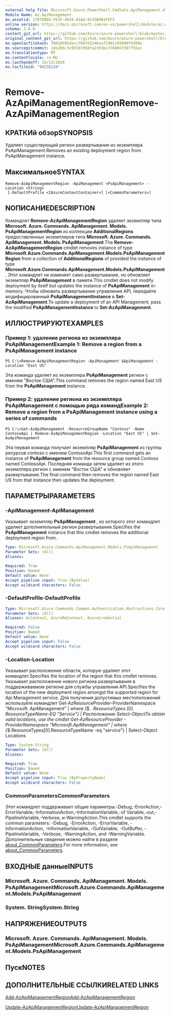 ```yaml
---
external help file: Microsoft.Azure.PowerShell.Cmdlets.ApiManagement.dll-Help.xml
Module Name: Az.ApiManagement
ms.assetid: 17D7EBD2-FE3F-4D24-A1AA-8C45B9B1FEF5
online version: https://docs.microsoft.com/en-us/powershell/module/az.apimanagement/remove-azapimanagementregion
schema: 2.0.0
content_git_url: https://github.com/Azure/azure-powershell/blob/master/src/ApiManagement/ApiManagement/help/Remove-AzApiManagementRegion.md
original_content_git_url: https://github.com/Azure/azure-powershell/blob/master/src/ApiManagement/ApiManagement/help/Remove-AzApiManagementRegion.md
ms.openlocfilehash: 70816b054acc7667d2246ea72901c65890f9389e
ms.sourcegitcommit: 1de2b6c3c99197958fa2101bc37680e7507f91ac
ms.translationtype: MT
ms.contentlocale: ru-RU
ms.lasthandoff: 10/13/2020
ms.locfileid: "94235134"
---
```

# <span data-ttu-id="d180a-101">Remove-AzApiManagementRegion</span><span class="sxs-lookup"><span data-stu-id="d180a-101">Remove-AzApiManagementRegion</span></span>

## <span data-ttu-id="d180a-102">КРАТКИй обзор</span><span class="sxs-lookup"><span data-stu-id="d180a-102">SYNOPSIS</span></span>
<span data-ttu-id="d180a-103">Удаляет существующий регион развертывания из экземпляра PsApiManagement.</span><span class="sxs-lookup"><span data-stu-id="d180a-103">Removes an existing deployment region from PsApiManagement instance.</span></span>

## <span data-ttu-id="d180a-104">Максимальное</span><span class="sxs-lookup"><span data-stu-id="d180a-104">SYNTAX</span></span>

```
Remove-AzApiManagementRegion -ApiManagement <PsApiManagement> -Location <String>
 [-DefaultProfile <IAzureContextContainer>] [<CommonParameters>]
```

## <span data-ttu-id="d180a-105">NОПИСАНИЕ</span><span class="sxs-lookup"><span data-stu-id="d180a-105">DESCRIPTION</span></span>
<span data-ttu-id="d180a-106">Командлет **Remove-AzApiManagementRegion** удаляет экземпляр типа **Microsoft. Azure. Commands. ApiManagement. Models. PsApiManagementRegion** из коллекции **AdditionalRegions** предоставленных экземпляров типа **Microsoft. Azure. Commands. ApiManagement. Models. PsApiManagement**.</span><span class="sxs-lookup"><span data-stu-id="d180a-106">The **Remove-AzApiManagementRegion** cmdlet removes instance of type **Microsoft.Azure.Commands.ApiManagement.Models.PsApiManagementRegion** from a collection of **AdditionalRegions** of provided the instance of type **Microsoft.Azure.Commands.ApiManagement.Models.PsApiManagement**.</span></span>
<span data-ttu-id="d180a-107">Этот командлет не изменяет само развертывание, но обновляет экземпляр **PsApiManagement** в памяти.</span><span class="sxs-lookup"><span data-stu-id="d180a-107">This cmdlet does not modify deployment by itself but updates the instance of **PsApiManagement** in-memory.</span></span>
<span data-ttu-id="d180a-108">Чтобы обновить развертывание управления API, передайте модифицированный **PsApiManagementInstance** в **Set-AzApiManagement**.</span><span class="sxs-lookup"><span data-stu-id="d180a-108">To update a deployment of an API Management, pass the modified **PsApiManagementInstance** to **Set-AzApiManagement**.</span></span>

## <span data-ttu-id="d180a-109">ИЛЛЮСТРИРУЮТ</span><span class="sxs-lookup"><span data-stu-id="d180a-109">EXAMPLES</span></span>

### <span data-ttu-id="d180a-110">Пример 1: удаление региона из экземпляра PsApiManagement</span><span class="sxs-lookup"><span data-stu-id="d180a-110">Example 1: Remove a region from a PsApiManagement instance</span></span>
```
PS C:\>Remove-AzApiManagementRegion -ApiManagement $ApiManagement -Location "East US"
```

<span data-ttu-id="d180a-111">Эта команда удаляет из экземпляра **PsApiManagement** регион с именем "Восток США".</span><span class="sxs-lookup"><span data-stu-id="d180a-111">This command removes the region named East US from the **PsApiManagement** instance.</span></span>

### <span data-ttu-id="d180a-112">Пример 2: удаление региона из экземпляра PsApiManagement с помощью ряда команд</span><span class="sxs-lookup"><span data-stu-id="d180a-112">Example 2: Remove a region from a PsApiManagement instance using a series of commands</span></span>
```
PS C:\>Get-AzApiManagement -ResourceGroupName "Contoso" -Name ContosoApi | Remove-AzApiManagementRegion -Location "East US" | Set-AzApiManagement
```

<span data-ttu-id="d180a-113">Эта первая команда получает экземпляр **PsApiManagement** из группы ресурсов contoso с именем ContosoApi.</span><span class="sxs-lookup"><span data-stu-id="d180a-113">This first command gets an instance of **PsApiManagement** from the resource group named Contoso named ContosoApi.</span></span>
<span data-ttu-id="d180a-114">Последняя команда затем удаляет из этого экземпляра регион с именем "Восток США" и обновляет развертывание.</span><span class="sxs-lookup"><span data-stu-id="d180a-114">The final command then removes the region named East US from that instance then updates the deployment.</span></span>

## <span data-ttu-id="d180a-115">ПАРАМЕТРЫ</span><span class="sxs-lookup"><span data-stu-id="d180a-115">PARAMETERS</span></span>

### <span data-ttu-id="d180a-116">-ApiManagement</span><span class="sxs-lookup"><span data-stu-id="d180a-116">-ApiManagement</span></span>
<span data-ttu-id="d180a-117">Указывает экземпляр **PsApiManagement** , из которого этот командлет удаляет дополнительный регион развертывания.</span><span class="sxs-lookup"><span data-stu-id="d180a-117">Specifies the **PsApiManagement** instance that this cmdlet removes the additional deployment region from.</span></span>

```yaml
Type: Microsoft.Azure.Commands.ApiManagement.Models.PsApiManagement
Parameter Sets: (All)
Aliases:

Required: True
Position: Named
Default value: None
Accept pipeline input: True (ByValue)
Accept wildcard characters: False
```

### <span data-ttu-id="d180a-118">-DefaultProfile</span><span class="sxs-lookup"><span data-stu-id="d180a-118">-DefaultProfile</span></span>

```yaml
Type: Microsoft.Azure.Commands.Common.Authentication.Abstractions.Core.IAzureContextContainer
Parameter Sets: (All)
Aliases: AzContext, AzureRmContext, AzureCredential

Required: False
Position: Named
Default value: None
Accept pipeline input: False
Accept wildcard characters: False
```

### <span data-ttu-id="d180a-119">-Location</span><span class="sxs-lookup"><span data-stu-id="d180a-119">-Location</span></span>
<span data-ttu-id="d180a-120">Указывает расположение области, которую удаляет этот командлет.</span><span class="sxs-lookup"><span data-stu-id="d180a-120">Specifies the location of the region that this cmdlet removes.</span></span>
<span data-ttu-id="d180a-121">Указывает расположение нового региона развертывания в поддерживаемом регионе для службы управления API.</span><span class="sxs-lookup"><span data-stu-id="d180a-121">Specifies the location of the new deployment region amongst the supported region for Api Management service.</span></span>
<span data-ttu-id="d180a-122">Для получения допустимых местоположений используйте командлет Get-AzResourceProvider-ProviderNamespace "Microsoft. ApiManagement" | where {$ _. ResourceTypes [0]. ResourceTypeName-EQ "Service"} | Расположение Select-Object</span><span class="sxs-lookup"><span data-stu-id="d180a-122">To obtain valid locations, use the cmdlet Get-AzResourceProvider -ProviderNamespace "Microsoft.ApiManagement" | where {$_.ResourceTypes[0].ResourceTypeName -eq "service"} | Select-Object Locations</span></span>

```yaml
Type: System.String
Parameter Sets: (All)
Aliases:

Required: True
Position: Named
Default value: None
Accept pipeline input: True (ByPropertyName)
Accept wildcard characters: False
```

### <span data-ttu-id="d180a-123">CommonParameters</span><span class="sxs-lookup"><span data-stu-id="d180a-123">CommonParameters</span></span>
<span data-ttu-id="d180a-124">Этот командлет поддерживает общие параметры:-Debug,-ErrorAction,-ErrorVariable,-InformationAction,-InformationVariable,-of Variable,-out,-PipelineVariable,-Verbose, и-WarningAction.</span><span class="sxs-lookup"><span data-stu-id="d180a-124">This cmdlet supports the common parameters: -Debug, -ErrorAction, -ErrorVariable, -InformationAction, -InformationVariable, -OutVariable, -OutBuffer, -PipelineVariable, -Verbose, -WarningAction, and -WarningVariable.</span></span> <span data-ttu-id="d180a-125">Дополнительные сведения можно найти в разделе [about_CommonParameters](http://go.microsoft.com/fwlink/?LinkID=113216).</span><span class="sxs-lookup"><span data-stu-id="d180a-125">For more information, see [about_CommonParameters](http://go.microsoft.com/fwlink/?LinkID=113216).</span></span>

## <span data-ttu-id="d180a-126">ВХОДНЫЕ данные</span><span class="sxs-lookup"><span data-stu-id="d180a-126">INPUTS</span></span>

### <span data-ttu-id="d180a-127">Microsoft. Azure. Commands. ApiManagement. Models. PsApiManagement</span><span class="sxs-lookup"><span data-stu-id="d180a-127">Microsoft.Azure.Commands.ApiManagement.Models.PsApiManagement</span></span>

### <span data-ttu-id="d180a-128">System. String</span><span class="sxs-lookup"><span data-stu-id="d180a-128">System.String</span></span>

## <span data-ttu-id="d180a-129">НАПРЯЖЕНИЕ</span><span class="sxs-lookup"><span data-stu-id="d180a-129">OUTPUTS</span></span>

### <span data-ttu-id="d180a-130">Microsoft. Azure. Commands. ApiManagement. Models. PsApiManagement</span><span class="sxs-lookup"><span data-stu-id="d180a-130">Microsoft.Azure.Commands.ApiManagement.Models.PsApiManagement</span></span>

## <span data-ttu-id="d180a-131">Пуск</span><span class="sxs-lookup"><span data-stu-id="d180a-131">NOTES</span></span>

## <span data-ttu-id="d180a-132">ДОПОЛНИТЕЛЬНЫЕ ССЫЛКИ</span><span class="sxs-lookup"><span data-stu-id="d180a-132">RELATED LINKS</span></span>

[<span data-ttu-id="d180a-133">Add-AzApiManagementRegion</span><span class="sxs-lookup"><span data-stu-id="d180a-133">Add-AzApiManagementRegion</span></span>](./Add-AzApiManagementRegion.md)

[<span data-ttu-id="d180a-134">Update-AzApiManagementRegion</span><span class="sxs-lookup"><span data-stu-id="d180a-134">Update-AzApiManagementRegion</span></span>](./Update-AzApiManagementRegion.md)


